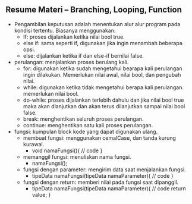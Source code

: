 ## Resume Materi – Branching, Looping, Function
- Pengambilan keputusan adalah menentukan alur alur program pada kondisi tertentu. Biasanya menggunakan:
  - If: proses dijalankan ketika nilai bool true.
  - else if: sama seperti if, digunakan jika ingin menambah beberapa opsi.
  - else: dijalankan ketika if dan else-if bernilai false.
- perulangan: menjalankan proses berulang kali.
  - for: digunakan ketika sudah mengetahui bearapa kali perulangan ingin dilakukan. Memerlukan nilai awal, nilai bool, dan pengubah nilai.
  - while: digunakan ketika tidak mengetahui berapa kali perulangan. memerlukan nilai bool.
  - do-while: proses dijalankan terlebih dahulu dan jika nilai bool true maka akan dlanjutkan dan akan terus dilanjutkan sampai nilai bool false.
  - break: menghentikan seluruh proses perulangan.
  - continue: menghentikan satu kali proses perulangan.
- fungsi: kumpulan block kode yang dapat digunakan ulang.
  - membuat fungsi: menggunakan cemalCase, dan tanda kurung kurawal.
    - void namaFungsi(){
      // code
    }
  - memanggil fungsi: menuliskan nama fungsi.
    - namaFungsi();
  - fungsi dengan parameter: mengirim data saat menjalankan fungsi.
    - tipeData namaFungsi(tipeData namaParameter){
      // code
    }
  - fungsi dengan return: memberi nilai pada fungsi saat dipanggil.
    - tipeData namaFungsi(tipeData namaParameter){
      // code
      return value;
    }